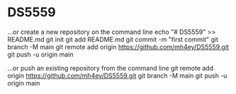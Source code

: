# DS5559


…or create a new repository on the command line
echo "# DS5559" >> README.md
git init
git add README.md
git commit -m "first commit"
git branch -M main
git remote add origin https://github.com/mh4ey/DS5559.git
git push -u origin main


…or push an existing repository from the command line
git remote add origin https://github.com/mh4ey/DS5559.git
git branch -M main
git push -u origin main
